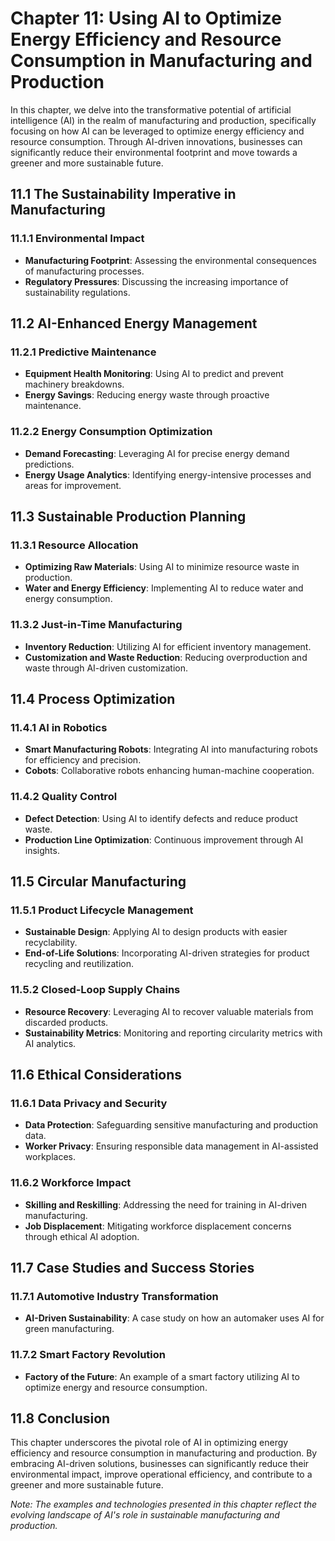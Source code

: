 Chapter 11: Using AI to Optimize Energy Efficiency and Resource Consumption in Manufacturing and Production
===========================================================================================================

In this chapter, we delve into the transformative potential of artificial intelligence (AI) in the realm of manufacturing and production, specifically focusing on how AI can be leveraged to optimize energy efficiency and resource consumption. Through AI-driven innovations, businesses can significantly reduce their environmental footprint and move towards a greener and more sustainable future.

11.1 The Sustainability Imperative in Manufacturing
---------------------------------------------------

### 11.1.1 Environmental Impact

* **Manufacturing Footprint**: Assessing the environmental consequences of manufacturing processes.
* **Regulatory Pressures**: Discussing the increasing importance of sustainability regulations.

11.2 AI-Enhanced Energy Management
----------------------------------

### 11.2.1 Predictive Maintenance

* **Equipment Health Monitoring**: Using AI to predict and prevent machinery breakdowns.
* **Energy Savings**: Reducing energy waste through proactive maintenance.

### 11.2.2 Energy Consumption Optimization

* **Demand Forecasting**: Leveraging AI for precise energy demand predictions.
* **Energy Usage Analytics**: Identifying energy-intensive processes and areas for improvement.

11.3 Sustainable Production Planning
------------------------------------

### 11.3.1 Resource Allocation

* **Optimizing Raw Materials**: Using AI to minimize resource waste in production.
* **Water and Energy Efficiency**: Implementing AI to reduce water and energy consumption.

### 11.3.2 Just-in-Time Manufacturing

* **Inventory Reduction**: Utilizing AI for efficient inventory management.
* **Customization and Waste Reduction**: Reducing overproduction and waste through AI-driven customization.

11.4 Process Optimization
-------------------------

### 11.4.1 AI in Robotics

* **Smart Manufacturing Robots**: Integrating AI into manufacturing robots for efficiency and precision.
* **Cobots**: Collaborative robots enhancing human-machine cooperation.

### 11.4.2 Quality Control

* **Defect Detection**: Using AI to identify defects and reduce product waste.
* **Production Line Optimization**: Continuous improvement through AI insights.

11.5 Circular Manufacturing
---------------------------

### 11.5.1 Product Lifecycle Management

* **Sustainable Design**: Applying AI to design products with easier recyclability.
* **End-of-Life Solutions**: Incorporating AI-driven strategies for product recycling and reutilization.

### 11.5.2 Closed-Loop Supply Chains

* **Resource Recovery**: Leveraging AI to recover valuable materials from discarded products.
* **Sustainability Metrics**: Monitoring and reporting circularity metrics with AI analytics.

11.6 Ethical Considerations
---------------------------

### 11.6.1 Data Privacy and Security

* **Data Protection**: Safeguarding sensitive manufacturing and production data.
* **Worker Privacy**: Ensuring responsible data management in AI-assisted workplaces.

### 11.6.2 Workforce Impact

* **Skilling and Reskilling**: Addressing the need for training in AI-driven manufacturing.
* **Job Displacement**: Mitigating workforce displacement concerns through ethical AI adoption.

11.7 Case Studies and Success Stories
-------------------------------------

### 11.7.1 Automotive Industry Transformation

* **AI-Driven Sustainability**: A case study on how an automaker uses AI for green manufacturing.

### 11.7.2 Smart Factory Revolution

* **Factory of the Future**: An example of a smart factory utilizing AI to optimize energy and resource consumption.

11.8 Conclusion
---------------

This chapter underscores the pivotal role of AI in optimizing energy efficiency and resource consumption in manufacturing and production. By embracing AI-driven solutions, businesses can significantly reduce their environmental impact, improve operational efficiency, and contribute to a greener and more sustainable future.

*Note: The examples and technologies presented in this chapter reflect the evolving landscape of AI's role in sustainable manufacturing and production.*
